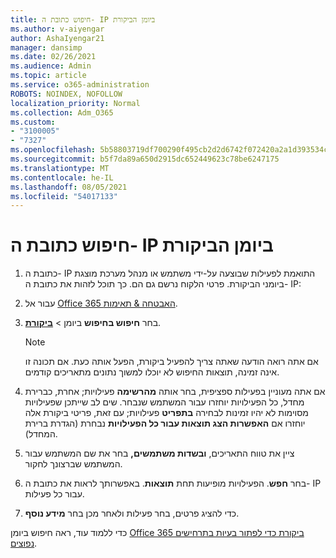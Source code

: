 ```yaml
---
title: חיפוש כתובת ה- IP ביומן הביקורת
ms.author: v-aiyengar
author: AshaIyengar21
manager: dansimp
ms.date: 02/26/2021
ms.audience: Admin
ms.topic: article
ms.service: o365-administration
ROBOTS: NOINDEX, NOFOLLOW
localization_priority: Normal
ms.collection: Adm_O365
ms.custom:
- "3100005"
- "7327"
ms.openlocfilehash: 5b58803719df700290f495cb2d2d6742f072420a2a1d393534ca165bb5a14fbb
ms.sourcegitcommit: b5f7da89a650d2915dc652449623c78be6247175
ms.translationtype: MT
ms.contentlocale: he-IL
ms.lasthandoff: 08/05/2021
ms.locfileid: "54017133"
---
```

# <a name="find-the-ip-address-in-audit-log"></a>חיפוש כתובת ה- IP ביומן הביקורת

1. כתובת ה- IP התואמת לפעילות שבוצעה על-ידי משתמש או מנהל מערכת מוצגת ביומני הביקורת. פרטי הלקוח נרשם גם הם. כך תוכל לזהות את כתובת ה- IP:

1. עבור אל [Office 365 האבטחה & תאימות](https://go.microsoft.com/fwlink/p/?linkid=2077143).
1. בחר **חיפוש בחיפוש** ביומן  >  **[ביקורת](https://go.microsoft.com/fwlink/?linkid=2103759)**.
    > [!NOTE]
    > אם אתה רואה הודעה שאתה צריך להפעיל ביקורת, הפעל אותה כעת. אם תכונה זו אינה זמינה, תוצאות החיפוש לא יוכלו למשוך נתונים מתאריכים קודמים.
1. אם אתה מעוניין בפעילות ספציפית, בחר אותה **מהרשימה** פעילויות; אחרת, כברירת מחדל, כל הפעילויות יוחזרו עבור המשתמש שנבחר. שים לב שייתכן שפעילויות מסוימות לא יהיו זמינות לבחירה **בתפריט** פעילויות; עם זאת, פריטי ביקורת אלה יוחזרו אם **האפשרות הצג תוצאות עבור כל הפעילויות** נבחרת (הגדרת ברירת המחדל).
1. ציין את טווח התאריכים, **ובשדות משתמשים,** בחר את שם המשתמש עבור המשתמש שברצונך לחקור.
1. בחר **חפש**. הפעילויות מופיעות תחת **תוצאות**. באפשרותך לראות את כתובת ה- IP עבור כל פעילות.
1. כדי להציג פרטים, בחר פעילות ולאחר מכן בחר **מידע נוסף**.

כדי ללמוד עוד, ראה חיפוש ביומן [Office 365 ביקורת כדי לפתור בעיות בתרחישים נפוצים](https://go.microsoft.com/fwlink/?linkid=2103944).